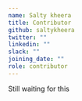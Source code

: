 ```yaml
---
name: Salty kheera
title: Contributor
github: saltykheera
twitter: ""
linkedin: ""
slack: ""
joining_date: ""
role: contributor
---
```


Still waiting for this
